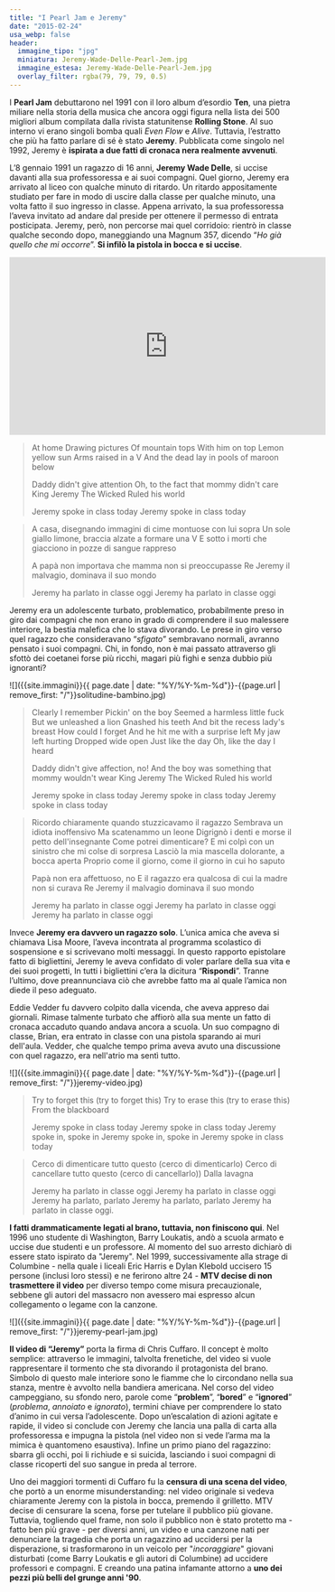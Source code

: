 ```yaml
---
title: "I Pearl Jam e Jeremy"
date: "2015-02-24"
usa_webp: false
header:
  immagine_tipo: "jpg"
  miniatura: Jeremy-Wade-Delle-Pearl-Jem.jpg
  immagine_estesa: Jeremy-Wade-Delle-Pearl-Jem.jpg
  overlay_filter: rgba(79, 79, 79, 0.5)
---
```


I **Pearl Jam** debuttarono nel 1991 con il loro album d’esordio **Ten**, una pietra miliare nella storia della musica che ancora oggi figura nella lista dei 500 migliori album compilata dalla rivista statunitense **Rolling Stone**. Al suo interno vi erano singoli bomba quali _Even Flow_ e _Alive_. Tuttavia, l’estratto che più ha fatto parlare di sé è stato **Jeremy**. Pubblicata come singolo nel 1992, Jeremy è **ispirata a due fatti di cronaca nera realmente avvenuti**.

L’8 gennaio 1991 un ragazzo di 16 anni, **Jeremy Wade Delle**, si uccise davanti alla sua professoressa e ai suoi compagni. Quel giorno, Jeremy era arrivato al liceo con qualche minuto di ritardo. Un ritardo appositamente studiato per fare in modo di uscire dalla classe per qualche minuto, una volta fatto il suo ingresso in classe. Appena arrivato, la sua professoressa l’aveva invitato ad andare dal preside per ottenere il permesso di entrata posticipata. Jeremy, però, non percorse mai quel corridoio: rientrò in classe qualche secondo dopo, maneggiando una Magnum 357, dicendo “_Ho già quello che mi occorre_”. **Si infilò la pistola in bocca e si uccise**.

<iframe width="560" height="315" src="https://www.youtube.com/embed/MS91knuzoOA" frameborder="0" allow="accelerometer; autoplay; encrypted-media; gyroscope; picture-in-picture" allowfullscreen></iframe>

> At home Drawing pictures Of mountain tops With him on top Lemon yellow sun Arms raised in a V And the dead lay in pools of maroon below
>
> Daddy didn't give attention Oh, to the fact that mommy didn't care King Jeremy The Wicked Ruled his world
>
> Jeremy spoke in class today Jeremy spoke in class today

> A casa, disegnando immagini di cime montuose con lui sopra Un sole giallo limone, braccia alzate a formare una V E sotto i morti che giacciono in pozze di sangue rappreso
>
> A papà non importava che mamma non si preoccupasse Re Jeremy il malvagio, dominava il suo mondo
>
> Jeremy ha parlato in classe oggi Jeremy ha parlato in classe oggi

Jeremy era un adolescente turbato, problematico, probabilmente preso in giro dai compagni che non erano in grado di comprendere il suo malessere interiore, la bestia malefica che lo stava divorando. Le prese in giro verso quel ragazzo che consideravano “_sfigato_” sembravano normali, avranno pensato i suoi compagni. Chi, in fondo, non è mai passato attraverso gli sfottò dei coetanei forse più ricchi, magari più fighi e senza dubbio più ignoranti?

![]({{site.immagini}}{{ page.date | date: "%Y/%Y-%m-%d"}}-{{page.url | remove_first: "/"}}solitudine-bambino.jpg)

> Clearly I remember Pickin' on the boy Seemed a harmless little fuck But we unleashed a lion Gnashed his teeth And bit the recess lady's breast How could I forget And he hit me with a surprise left My jaw left hurting Dropped wide open Just like the day Oh, like the day I heard
>
> Daddy didn't give affection, no! And the boy was something that mommy wouldn't wear King Jeremy The Wicked Ruled his world
>
> Jeremy spoke in class today Jeremy spoke in class today Jeremy spoke in class today

> Ricordo chiaramente quando stuzzicavamo il ragazzo Sembrava un idiota inoffensivo Ma scatenammo un leone Digrignò i denti e morse il petto dell'insegnante Come potrei dimenticare? E mi colpì con un sinistro che mi colse di sorpresa Lasciò la mia mascella dolorante, a bocca aperta Proprio come il giorno, come il giorno in cui ho saputo
>
> Papà non era affettuoso, no E il ragazzo era qualcosa di cui la madre non si curava Re Jeremy il malvagio dominava il suo mondo
>
> Jeremy ha parlato in classe oggi Jeremy ha parlato in classe oggi Jeremy ha parlato in classe oggi

Invece **Jeremy era davvero un ragazzo solo**. L’unica amica che aveva si chiamava Lisa Moore, l’aveva incontrata al programma scolastico di sospensione e si scrivevano molti messaggi. In questo rapporto epistolare fatto di bigliettini, Jeremy le aveva confidato di voler parlare della sua vita e dei suoi progetti, In tutti i bigliettini c’era la dicitura “**Rispondi**”. Tranne l’ultimo, dove preannunciava ciò che avrebbe fatto ma al quale l’amica non diede il peso adeguato.

Eddie Vedder fu davvero colpito dalla vicenda, che aveva appreso dai giornali. Rimase talmente turbato che affiorò alla sua mente un fatto di cronaca accaduto quando andava ancora a scuola. Un suo compagno di classe, Brian, era entrato in classe con una pistola sparando ai muri dell'aula. Vedder, che qualche tempo prima aveva avuto una discussione con quel ragazzo, era nell'atrio ma sentì tutto.

![]({{site.immagini}}{{ page.date | date: "%Y/%Y-%m-%d"}}-{{page.url | remove_first: "/"}}jeremy-video.jpg)

> Try to forget this (try to forget this) Try to erase this (try to erase this) From the blackboard
>
> Jeremy spoke in class today Jeremy spoke in class today Jeremy spoke in, spoke in Jeremy spoke in, spoke in Jeremy spoke in class today

> Cerco di dimenticare tutto questo (cerco di dimenticarlo) Cerco di cancellare tutto questo (cerco di cancellarlo)) Dalla lavagna
>
> Jeremy ha parlato in classe oggi Jeremy ha parlato in classe oggi Jeremy ha parlato, parlato Jeremy ha parlato, parlato Jeremy ha parlato in classe oggi.

**I fatti drammaticamente legati al brano, tuttavia, non finiscono qui**. Nel 1996 uno studente di Washington, Barry Loukatis, andò a scuola armato e uccise due studenti e un professore. Al momento del suo arresto dichiarò di essere stato ispirato da "Jeremy". Nel 1999, successivamente alla strage di Columbine - nella quale i liceali Eric Harris e Dylan Klebold uccisero 15 persone (inclusi loro stessi) e ne ferirono altre 24 - **MTV decise di non trasmettere il video** per diverso tempo come misura precauzionale, sebbene gli autori del massacro non avessero mai espresso alcun collegamento o legame con la canzone.

![]({{site.immagini}}{{ page.date | date: "%Y/%Y-%m-%d"}}-{{page.url | remove_first: "/"}}jeremy-pearl-jam.jpg)

**Il video di “Jeremy”** porta la firma di Chris Cuffaro. Il concept è molto semplice: attraverso le immagini, talvolta frenetiche, del video si vuole rappresentare il tormento che sta divorando il protagonista del brano. Simbolo di questo male interiore sono le fiamme che lo circondano nella sua stanza, mentre è avvolto nella bandiera americana. Nel corso del video campeggiano, su sfondo nero, parole come “**problem**”, “**bored**” e “**ignored**” (_problema_, _annoiato_ e _ignorato_), termini chiave per comprendere lo stato d’animo in cui versa l’adolescente. Dopo un’escalation di azioni agitate e rapide, il video si conclude con Jeremy che lancia una palla di carta alla professoressa e impugna la pistola (nel video non si vede l’arma ma la mimica è quantomeno esaustiva). Infine un primo piano del ragazzino: sbarra gli occhi, poi li richiude e si suicida, lasciando i suoi compagni di classe ricoperti del suo sangue in preda al terrore.

Uno dei maggiori tormenti di Cuffaro fu la **censura di una scena del video**, che portò a un enorme misunderstanding: nel video originale si vedeva chiaramente Jeremy con la pistola in bocca, premendo il grilletto. MTV decise di censurare la scena, forse per tutelare il pubblico più giovane. Tuttavia, togliendo quel frame, non solo il pubblico non è stato protetto ma - fatto ben più grave - per diversi anni, un video e una canzone nati per denunciare la tragedia che porta un ragazzino ad uccidersi per la disperazione, si trasformarono in un veicolo per "_incoraggiare_" giovani disturbati (come Barry Loukatis e gli autori di Columbine) ad uccidere professori e compagni. E creando una patina infamante attorno a **uno dei pezzi più belli del grunge anni '90**.
